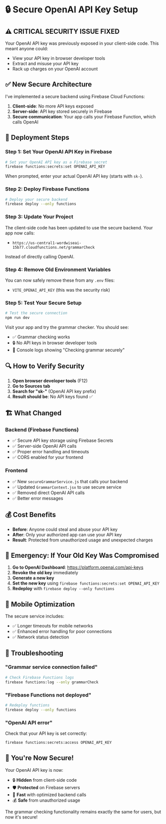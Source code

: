 # 🔒 Secure OpenAI API Key Setup

## ⚠️ CRITICAL SECURITY ISSUE FIXED

Your OpenAI API key was previously exposed in your client-side code. This meant anyone could:
- View your API key in browser developer tools
- Extract and misuse your API key
- Rack up charges on your OpenAI account

## ✅ New Secure Architecture

I've implemented a secure backend using Firebase Cloud Functions:

1. **Client-side**: No more API keys exposed
2. **Server-side**: API key stored securely in Firebase
3. **Secure communication**: Your app calls your Firebase Function, which calls OpenAI

## 🚀 Deployment Steps

### Step 1: Set Your OpenAI API Key in Firebase

```bash
# Set your OpenAI API key as a Firebase secret
firebase functions:secrets:set OPENAI_API_KEY
```

When prompted, enter your actual OpenAI API key (starts with `sk-`).

### Step 2: Deploy Firebase Functions

```bash
# Deploy your secure backend
firebase deploy --only functions
```

### Step 3: Update Your Project

The client-side code has been updated to use the secure backend. Your app now calls:
- `https://us-central1-wordwiseai-15b77.cloudfunctions.net/grammarCheck`

Instead of directly calling OpenAI.

### Step 4: Remove Old Environment Variables

You can now safely remove these from any `.env` files:
- `VITE_OPENAI_API_KEY` (this was the security risk)

### Step 5: Test Your Secure Setup

```bash
# Test the secure connection
npm run dev
```

Visit your app and try the grammar checker. You should see:
- ✅ Grammar checking works
- 🔒 No API keys in browser developer tools
- 💚 Console logs showing "Checking grammar securely"

## 🔍 How to Verify Security

1. **Open browser developer tools** (F12)
2. **Go to Sources tab**
3. **Search for "sk-"** (OpenAI API key prefix)
4. **Result should be**: No API keys found ✅

## 🏗️ What Changed

### Backend (Firebase Functions)
- ✅ Secure API key storage using Firebase Secrets
- ✅ Server-side OpenAI API calls
- ✅ Proper error handling and timeouts
- ✅ CORS enabled for your frontend

### Frontend
- ✅ New `secureGrammarService.js` that calls your backend
- ✅ Updated `GrammarContext.jsx` to use secure service
- ✅ Removed direct OpenAI API calls
- ✅ Better error messages

## 💰 Cost Benefits

- **Before**: Anyone could steal and abuse your API key
- **After**: Only your authorized app can use your API key
- **Result**: Protected from unauthorized usage and unexpected charges

## 🚨 Emergency: If Your Old Key Was Compromised

1. **Go to OpenAI Dashboard**: https://platform.openai.com/api-keys
2. **Revoke the old key** immediately
3. **Generate a new key**
4. **Set the new key** using `firebase functions:secrets:set OPENAI_API_KEY`
5. **Redeploy** with `firebase deploy --only functions`

## 📱 Mobile Optimization

The secure service includes:
- ✅ Longer timeouts for mobile networks
- ✅ Enhanced error handling for poor connections
- ✅ Network status detection

## 🔧 Troubleshooting

### "Grammar service connection failed"
```bash
# Check Firebase Functions logs
firebase functions:log --only grammarCheck
```

### "Firebase Functions not deployed"
```bash
# Redeploy functions
firebase deploy --only functions
```

### "OpenAI API error"
Check that your API key is set correctly:
```bash
firebase functions:secrets:access OPENAI_API_KEY
```

## 🎉 You're Now Secure!

Your OpenAI API key is now:
- 🔒 **Hidden** from client-side code
- 🛡️ **Protected** on Firebase servers
- 🚀 **Fast** with optimized backend calls
- 💰 **Safe** from unauthorized usage

The grammar checking functionality remains exactly the same for users, but now it's secure! 